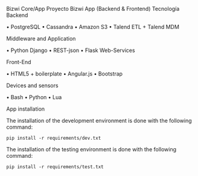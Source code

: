 Bizwi Core/App
Proyecto Bizwi App (Backend & Frontend)
Tecnología
Backend

• PostgreSQL
• Cassandra
• Amazon S3
• Talend ETL + Talend MDM

Middleware and Application

• Python Django
• REST-json
• Flask Web-Services

Front-End

• HTML5 + boilerplate
• Angular.js
• Bootstrap

Devices and sensors

• Bash
• Python
• Lua

App installation

The installation of the development environment is done with the following command:

	pip install -r requirements/dev.txt


The installation of the testing environment is done with the following command:

	pip install -r requirements/test.txt
